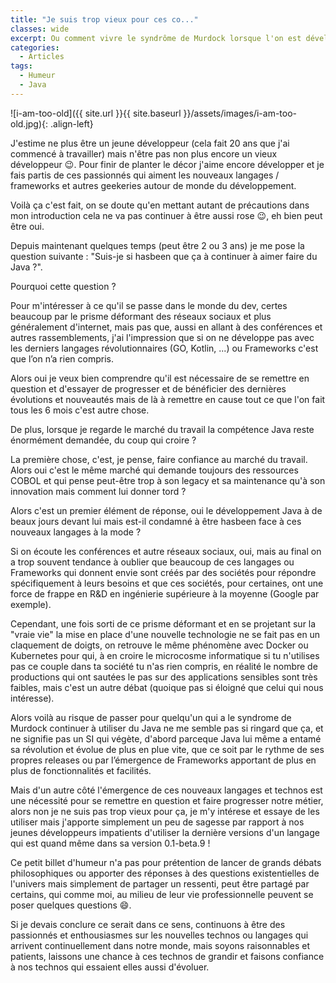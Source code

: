 ```yaml
---
title: "Je suis trop vieux pour ces co..."
classes: wide
excerpt: Ou comment vivre le syndrôme de Murdock lorsque l'on est développeur...
categories:
  - Articles
tags:
  - Humeur
  - Java
---
```

![i-am-too-old]({{ site.url }}{{ site.baseurl }}/assets/images/i-am-too-old.jpg){: .align-left}

J'estime ne plus être un jeune développeur (cela fait 20 ans que j'ai commencé à travailler) mais n'être pas non plus encore un vieux développeur :wink:. Pour finir de planter le décor j'aime encore développer et je fais partis de ces passionnés qui aiment les nouveaux langages / frameworks et autres geekeries autour de monde du développement.

Voilà ça c'est fait, on se doute qu'en mettant autant de précautions dans mon introduction cela ne va pas continuer à être aussi rose :wink:, eh bien peut être oui.

Depuis maintenant quelques temps (peut être 2 ou 3 ans) je me pose la question suivante : "Suis-je si hasbeen que ça à continuer à aimer faire du Java ?".

Pourquoi cette question ?

Pour m'intéresser à ce qu'il se passe dans le monde du dev, certes beaucoup par le prisme déformant des réseaux sociaux et plus généralement d'internet, mais pas que, aussi en allant à des conférences et autres rassemblements, j'ai l'impression que si on ne développe pas avec les derniers langages révolutionnaires (GO, Kotlin, ...) ou Frameworks c'est que l’on n’a rien compris.

Alors oui je veux bien comprendre qu'il est nécessaire de se remettre en question et d'essayer de progresser et de bénéficier des dernières évolutions et nouveautés mais de là à remettre en cause tout ce que l'on fait tous les 6 mois c'est autre chose.

De plus, lorsque je regarde le marché du travail la compétence Java reste énormément demandée, du coup qui croire ?

La première chose, c'est, je pense, faire confiance au marché du travail. Alors oui c'est le même marché qui demande toujours des ressources COBOL et qui pense peut-être trop à son legacy et sa maintenance qu'à son innovation mais comment lui donner tord ?

Alors c'est un premier élément de réponse, oui le développement Java à de beaux jours devant lui mais est-il condamné à être hasbeen face à ces nouveaux langages à la mode ?

Si on écoute les conférences et autre réseaux sociaux, oui, mais au final on a trop souvent tendance à oublier que beaucoup de ces langages ou Frameworks qui donnent envie sont créés par des sociétés pour répondre spécifiquement à leurs besoins et que ces sociétés, pour certaines, ont une force de frappe en R&D en ingénierie supérieure à la moyenne (Google par exemple).

Cependant, une fois sorti de ce prisme déformant et en se projetant sur la "vraie vie" la mise en place d'une nouvelle technologie ne se fait pas en un claquement de doigts, on retrouve le même phénomène avec Docker ou Kubernetes pour qui, à en croire le microcosme informatique si tu n'utilises pas ce couple dans ta société tu n'as rien compris, en réalité le nombre de productions qui ont sautées le pas sur des applications sensibles sont très faibles, mais c'est un autre débat (quoique pas si éloigné que celui qui nous intéresse).

Alors voilà au risque de passer pour quelqu'un qui a le syndrome de Murdock continuer à utiliser du Java ne me semble pas si ringard que ça, et ne signifie pas un SI qui végète, d'abord parceque Java lui même a entamé sa révolution et évolue de plus en plue vite, que ce soit par le rythme de ses propres releases ou par l’émergence de Frameworks apportant de plus en plus de fonctionnalités et facilités.

Mais d'un autre côté l'émergence de ces nouveaux langages et technos est une nécessité pour se remettre en question et faire progresser notre métier, alors non je ne suis pas trop vieux pour ça, je m'y intérese et essaye de les utiliser mais j'apporte simplement un peu de sagesse par rapport à nos jeunes développeurs impatients d'utiliser la dernière versions d'un langage qui est quand même dans sa version 0.1-beta.9 !

Ce petit billet d'humeur n'a pas pour prétention de lancer de grands débats philosophiques ou apporter des réponses à des questions existentielles de l'univers mais simplement de partager un ressenti, peut être partagé par certains, qui comme moi, au milieu de leur vie professionnelle peuvent se poser quelques questions :smile:.

Si je devais conclure ce serait dans ce sens, continuons à être des passionnés et enthousiasmes sur les nouvelles technos ou langages qui arrivent continuellement dans notre monde, mais soyons raisonnables et patients, laissons une chance à ces technos de grandir et faisons confiance à nos technos qui essaient elles aussi d'évoluer.